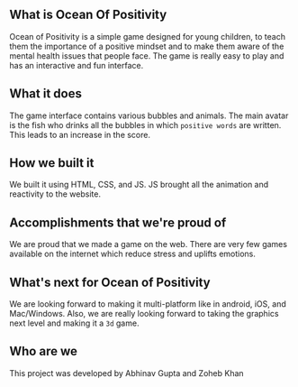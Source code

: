 ## What is Ocean Of Positivity
Ocean of Positivity is a simple game designed for young children, to teach them the importance of a positive mindset and to make them aware of the mental health issues that people face. The game is really easy to play and has an interactive and fun interface. 
## What it does
The game interface contains various bubbles and animals. The main avatar is the fish who drinks all the bubbles in which `positive words` are written. This leads to an increase in the score.
## How we built it
We built it using HTML, CSS, and JS. JS brought all the animation and reactivity to the website.
## Accomplishments that we're proud of
We are proud that we made a game on the web. There are very few games available on the internet which reduce stress and uplifts emotions.  
## What's next for Ocean of Positivity
We are looking forward to making it multi-platform like in android, iOS, and Mac/Windows. Also, we are really looking forward to taking the graphics next level and making it a `3d` game.
## Who are we
This project was developed by Abhinav Gupta and Zoheb Khan
